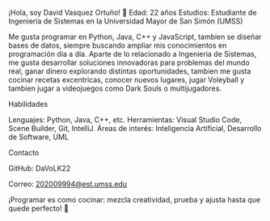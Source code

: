 ¡Hola, soy David Vasquez Ortuño! 👋
Edad: 22 años
Estudios: Estudiante de Ingeniería de Sistemas en la Universidad Mayor de San Simón (UMSS)

Me gusta programar en Python, Java, C++ y JavaScript, tambien se diseñar bases de datos, siempre buscando ampliar mis conocimientos en programación día a día.
Aparte de lo relacionado a Ingenieria de Sistemas, me gusta desarrollar soluciones innovadoras para problemas del mundo real, ganar dinero explorando distintas oportunidades, tambien me gusta cocinar recetas excentricas, conocer nuevos lugares, jugar Voleyball y tambien jugar a videojuegos como Dark Souls o multijugadores.


Habilidades

Lenguajes: Python, Java, C++, etc.
Herramientas: Visual Studio Code, Scene Builder, Git, IntelliJ.
Áreas de interés: Inteligencia Artificial, Desarrollo de Software, UML


Contacto

GitHub: DaVoLK22

Correo: 202009994@est.umss.edu


¡Programar es como cocinar: mezcla creatividad, prueba y ajusta hasta que quede perfecto! 🍳
